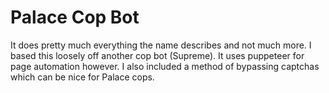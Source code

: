 # Palace Cop Bot
It does pretty much everything the name describes and not much more. I based this loosely off another cop bot (Supreme). It uses puppeteer for page automation however. I also included a method of bypassing captchas which can be nice for Palace cops.

